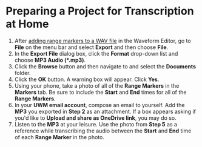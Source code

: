 # Preparing a Project for Transcription at Home

1. After [adding range markers to a WAV file](adding-range-markers-to-wav-file.md) in the Waveform Editor, go to **File** on the menu bar and select **Export** and then choose **File**.
2. In the **Export File** dialog box, click the **Format** drop-down list and choose **MP3 Audio (\*.mp3)**.
3. Click the **Browse** button and then navigate to and select the **Documents** folder.
4. Click the **OK** button. A warning box will appear. Click **Yes**.
5. Using your phone, take a photo of all of the **Range Markers** in the **Markers** tab. Be sure to include the **Start** and **End** times for all of the **Range Markers**.
6. In your **UWM email account**, compose an email to yourself. Add the **MP3** you exported in **Step 2** as an attachment. If a box appears asking if you'd like to **Upload and share as OneDrive link**, you may do so.
7. Listen to the **MP3** at your leisure. Use the photo from **Step 5** as a reference while transcribing the audio between the **Start** and **End** time of each **Range Marker** in the photo.
